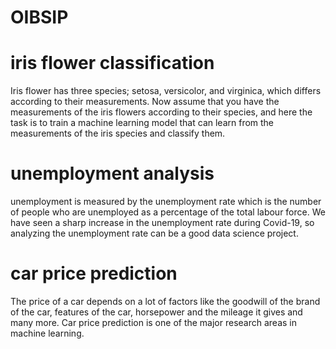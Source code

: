 # OIBSIP
# iris flower classification
Iris flower has three species; setosa, versicolor, and virginica, which differs according to their
measurements. Now assume that you have the measurements of the iris flowers according to
their species, and here the task is to train a machine learning model that can learn from the
measurements of the iris species and classify them.

# unemployment analysis
unemployment is measured by the unemployment rate which is the number of people
who are unemployed as a percentage of the total labour force. We have seen a sharp
increase in the unemployment rate during Covid-19, so analyzing the unemployment rate
can be a good data science project.

# car price prediction
The price of a car depends on a lot of factors like the goodwill of the brand of the car,
features of the car, horsepower and the mileage it gives and many more. Car price
prediction is one of the major research areas in machine learning.
